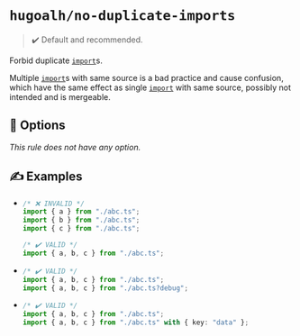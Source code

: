 # `hugoalh/no-duplicate-imports`

> ✔️ Default and recommended.

Forbid duplicate [`import`][ecmascript-import]s.

Multiple [`import`][ecmascript-import]s with same source is a bad practice and cause confusion, which have the same effect as single [`import`][ecmascript-import] with same source, possibly not intended and is mergeable.

## 🔧 Options

*This rule does not have any option.*

## ✍️ Examples

- ```ts
  /* ❌ INVALID */
  import { a } from "./abc.ts";
  import { b } from "./abc.ts";
  import { c } from "./abc.ts";

  /* ✔️ VALID */
  import { a, b, c } from "./abc.ts";
  ```
- ```ts
  /* ✔️ VALID */
  import { a, b, c } from "./abc.ts";
  import { a, b, c } from "./abc.ts?debug";
  ```
- ```ts
  /* ✔️ VALID */
  import { a, b, c } from "./abc.ts";
  import { a, b, c } from "./abc.ts" with { key: "data" };
  ```

[ecmascript-import]: https://developer.mozilla.org/en-US/docs/Web/JavaScript/Reference/Statements/import
